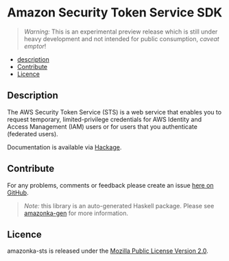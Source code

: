 # Amazon Security Token Service SDK

> _Warning:_ This is an experimental preview release which is still under heavy development and not intended for public consumption, _caveat emptor_!

* [description](#description)
* [Contribute](#contribute)
* [Licence](#licence)

## Description

The AWS Security Token Service (STS) is a web service that enables you to request temporary, limited-privilege credentials for AWS Identity and Access Management (IAM) users or for users that you authenticate (federated users).

Documentation is available via [Hackage](http://hackage.haskell.org/package/amazonka-sts).


## Contribute

For any problems, comments or feedback please create an issue [here on GitHub](github.com/brendanhay/amazonka/issues).

> _Note:_ this library is an auto-generated Haskell package. Please see [amazonka-gen](https://github.com/brendanhay/amazonka/tree/gen) for more information.


## Licence

amazonka-sts is released under the [Mozilla Public License Version 2.0](http://www.mozilla.org/MPL/).
